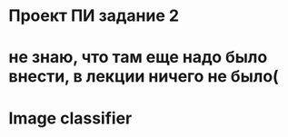 # Проект ПИ задание 2
# не знаю, что там еще надо было внести, в лекции ничего не было(
# Image classifier
